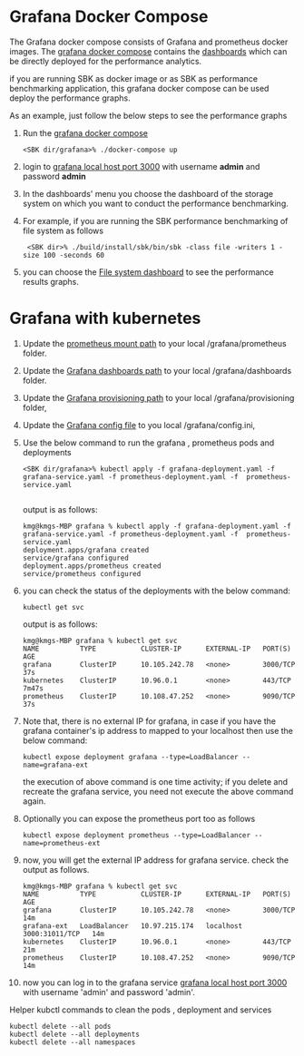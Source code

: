 # Grafana Docker Compose

The Grafana docker compose consists of Grafana and prometheus docker images.
The [grafana docker compose](https://github.com/kmgowda/SBK/blob/master/grafana/docker-compose.yml) contains the [dashboards](https://github.com/kmgowda/SBK/tree/master/grafana/dashboards) which can be directly deployed for the performance analytics.

if you are running SBK as docker image or as SBK as performance benchmarking application,
this grafana docker compose can be used deploy the performance graphs.

As an example, just follow the below steps to see the performance graphs

1. Run the [grafana docker compose](https://github.com/kmgowda/SBK/blob/master/grafana/docker-compose.yml)

   ```
   <SBK dir/grafana>% ./docker-compose up 
   ```

1. login to [grafana local host port 3000](http://localhost:3000) with username **admin** and password **admin**
1. In the dashboards' menu you choose the dashboard of the storage system on which you want to conduct the performance benchmarking.
1. For example, if you are running the SBK performance benchmarking of file system as follows

   ```
    <SBK dir>% ./build/install/sbk/bin/sbk -class file -writers 1 -size 100 -seconds 60
   ```
1. you can choose the [File system dashboard](https://github.com/kmgowda/SBK/blob/master/grafana/dashboards/sbk-file.json) to see the performance results graphs. 


# Grafana with kubernetes

1. Update the [prometheus mount path](https://github.com/kmgowda/SBK/blob/master/grafana/prometheus-deployment.yaml#L36) to your local <SBK folder>/grafana/prometheus folder. 
1. Update the [Grafana dashboards path](https://github.com/kmgowda/SBK/blob/master/grafana/grafana-deployment.yaml#L41) to your local <SBK folder>/grafana/dashboards folder.    
1. Update the [Grafana provisioning path](https://github.com/kmgowda/SBK/blob/master/grafana/grafana-deployment.yaml#L45) to your local <SBK folder>/grafana/provisioning folder, 
1. Update the [Grafana config file](https://github.com/kmgowda/SBK/blob/master/grafana/grafana-deployment.yaml#L49) 
   to you local <SBK folder>/grafana/config.ini,  
1. Use the below command to run the grafana , prometheus pods and deployments

   ```
   <SBK dir/grafana>% kubectl apply -f grafana-deployment.yaml -f grafana-service.yaml -f prometheus-deployment.yaml -f  prometheus-service.yaml
     
   ```
   
   output is as follows:
   ```
   kmg@kmgs-MBP grafana % kubectl apply -f grafana-deployment.yaml -f grafana-service.yaml -f prometheus-deployment.yaml -f  prometheus-service.yaml 
   deployment.apps/grafana created
   service/grafana configured
   deployment.apps/prometheus created
   service/prometheus configured
   ```
1. you can check the status of the deployments with the below command:

   ```
   kubectl get svc
   ```
   
   output is as follows:

   ```
   kmg@kmgs-MBP grafana % kubectl get svc                                                         
   NAME          TYPE           CLUSTER-IP      EXTERNAL-IP   PORT(S)          AGE
   grafana       ClusterIP      10.105.242.78   <none>        3000/TCP         37s
   kubernetes    ClusterIP      10.96.0.1       <none>        443/TCP          7m47s
   prometheus    ClusterIP      10.108.47.252   <none>        9090/TCP         37s   
   ```
1. Note that,  there is no external IP for grafana, in case if you have the grafana container's ip address to mapped 
   to your localhost then use the below command:
   ```
   kubectl expose deployment grafana --type=LoadBalancer --name=grafana-ext
   ```
   the execution of above command is one time activity; if you delete and recreate the grafana service, you need not 
   execute the above command again.

1. Optionally you can expose the prometheus port too as follows
   ```
   kubectl expose deployment prometheus --type=LoadBalancer --name=prometheus-ext
   ```

1. now, you will get the external IP address for grafana service. check the output as follows.
   ```
   kmg@kmgs-MBP grafana % kubectl get svc
   NAME          TYPE           CLUSTER-IP      EXTERNAL-IP   PORT(S)          AGE
   grafana       ClusterIP      10.105.242.78   <none>        3000/TCP         14m
   grafana-ext   LoadBalancer   10.97.215.174   localhost     3000:31011/TCP   14m
   kubernetes    ClusterIP      10.96.0.1       <none>        443/TCP          21m
   prometheus    ClusterIP      10.108.47.252   <none>        9090/TCP         14m 
   ```
1. now you can log in to the grafana service [grafana local host port 3000](http://localhost:3000)  with username 
   'admin' and password 'admin'.


Helper kubctl commands to clean the pods , deployment and services

```
kubectl delete --all pods 
kubectl delete --all deployments
kubectl delete --all namespaces 
```
   